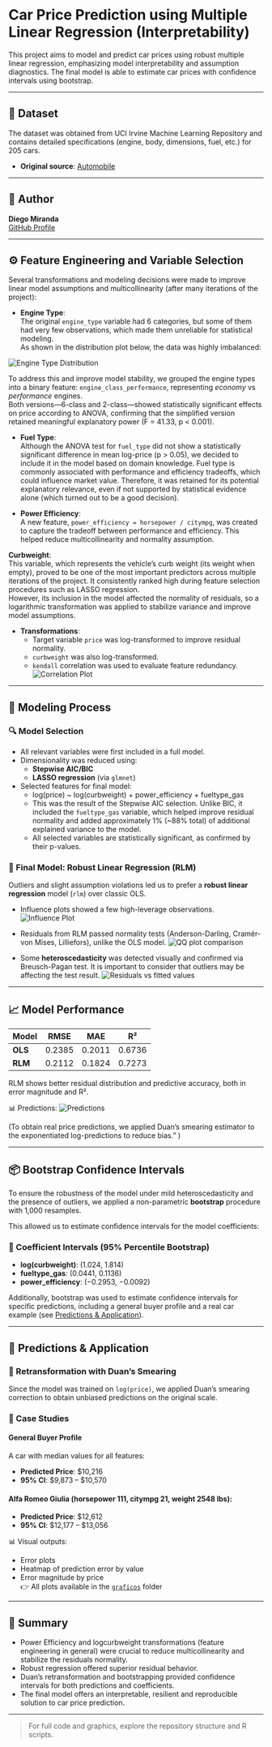 # Car Price Prediction using Multiple Linear Regression (Interpretability)

This project aims to model and predict car prices using robust multiple linear regression, emphasizing model interpretability and assumption diagnostics. The final model is able to estimate car prices with confidence intervals using bootstrap.

---

## 📁 Dataset

The dataset was obtained from UCI Irvine Machine Learning Repository and contains detailed specifications (engine, body, dimensions, fuel, etc.) for 205 cars.

- **Original source**: [Automobile](https://archive.ics.uci.edu/dataset/10/automobile)

---

## 👤 Author

**Diego Miranda**  
[GitHub Profile](https://github.com/DiegoMirandaDS)

---

## ⚙️ Feature Engineering and Variable Selection

Several transformations and modeling decisions were made to improve linear model assumptions and multicollinearity (after many iterations of the project):

- **Engine Type**:  
  The original `engine_type` variable had 6 categories, but some of them had very few observations, which made them unreliable for statistical modeling.  
As shown in the distribution plot below, the data was highly imbalanced:

![Engine Type Distribution](graficos/engine_price_todos.png)

  To address this and improve model stability, we grouped the engine types into a binary feature: `engine_class_performance`, representing *economy* vs *performance* engines.  
Both versions—6-class and 2-class—showed statistically significant effects on price according to ANOVA, confirming that the simplified version retained meaningful explanatory power (F = 41.33, p < 0.001).

- **Fuel Type**:  
  Although the ANOVA test for `fuel_type` did not show a statistically significant difference in mean log-price (p > 0.05), we decided to include it in the model based on domain knowledge. Fuel type is commonly associated with performance and efficiency tradeoffs, which could influence market value. Therefore, it was retained for its potential explanatory relevance, even if not supported by statistical evidence alone (which turned out to be a good decision).

- **Power Efficiency**:  
  A new feature, `power_efficiency = horsepower / citympg`, was created to capture the tradeoff between performance and efficiency. This helped reduce multicollinearity and normality assumption.

**Curbweight**:  
  This variable, which represents the vehicle’s curb weight (its weight when empty), proved to be one of the most important predictors across multiple iterations of the project. It consistently ranked high during feature selection procedures such as LASSO regression.  
However, its inclusion in the model affected the normality of residuals, so a logarithmic transformation was applied to stabilize variance and improve model assumptions.


- **Transformations**:
  - Target variable `price` was log-transformed to improve residual normality.
  - `curbweight` was also log-transformed.
  - `kendall` correlation was used to evaluate feature redundancy.  
  ![Correlation Plot](graficos/corrplot.png)
    
---

## 🧪 Modeling Process

### 🔍 Model Selection

- All relevant variables were first included in a full model.
- Dimensionality was reduced using:
  - **Stepwise AIC/BIC**
  - **LASSO regression** (via `glmnet`)
- Selected features for final model:
  - log(price) ~ log(curbweight) + power_efficiency + fueltype_gas
  - This was the result of the Stepwise AIC selection. Unlike BIC, it included the `fueltype_gas` variable, which helped improve residual normality and added approximately 1% (~88% total) of additional explained variance to the model.
  - All selected variables are statistically significant, as confirmed by their p-values.

### 📌 Final Model: Robust Linear Regression (RLM)

Outliers and slight assumption violations led us to prefer a **robust linear regression** model (`rlm`) over classic OLS.

- Influence plots showed a few high-leverage observations.  
![Influence Plot](graficos/influencePlot_fitlasso.png)

- Residuals from RLM passed normality tests (Anderson-Darling, Cramér-von Mises, Lilliefors), unlike the OLS model.
![QQ plot comparison](graficos/qqplots_comparison.png)

- Some **heteroscedasticity** was detected visually and confirmed via Breusch-Pagan test. It is important to consider that outliers may be affecting the test result.
![Residuals vs fitted values](graficos/residuals_vs_fitted_rlm.png)

---

## 📈 Model Performance

| Model | RMSE | MAE | R² |
|-------|------|-----|-----|
| **OLS** | 0.2385 | 0.2011 | 0.6736 |
| **RLM** | 0.2112 | 0.1824 | 0.7273 |

RLM shows better residual distribution and predictive accuracy, both in error magnitude and R².  

📊 Predictions: 
![Predictions](graficos/prediccionescombinadas.png)

(To obtain real price predictions, we applied Duan’s smearing estimator to the exponentiated log-predictions to reduce bias.”
)

---

## 📦 Bootstrap Confidence Intervals

To ensure the robustness of the model under mild heteroscedasticity and the presence of outliers, we applied a non-parametric **bootstrap** procedure with 1,000 resamples.

This allowed us to estimate confidence intervals for the model coefficients:

### 📌 Coefficient Intervals (95% Percentile Bootstrap)

- **log(curbweight)**: (1.024, 1.814)  
- **fueltype_gas**: (0.0441, 0.1136)  
- **power_efficiency**: (−0.2953, −0.0092)

Additionally, bootstrap was used to estimate confidence intervals for specific predictions, including a general buyer profile and a real car example (see [Predictions & Application](#-predictions--application)).

---

## 🚗 Predictions & Application

### 🔁 Retransformation with Duan’s Smearing

Since the model was trained on `log(price)`, we applied Duan’s smearing correction to obtain unbiased predictions on the original scale.

### 🎯 Case Studies

#### General Buyer Profile  
A car with median values for all features:
- **Predicted Price**: \$10,216  
- **95% CI**: \$9,873 – \$10,570

#### Alfa Romeo Giulia (horsepower 111, citympg 21, weight 2548 lbs):
- **Predicted Price**: \$12,612  
- **95% CI**: \$12,177 – \$13,056

📊 Visual outputs:
- Error plots  
- Heatmap of prediction error by value  
- Error magnitude by price  
👉 All plots available in the [`graficos`](graficos) folder

---

## 🧾 Summary

- Power Efficiency and logcurbweight transformations (feature engineering in general) were crucial to reduce multicollinearity and stabilize the residuals normality.
- Robust regression offered superior residual behavior.
- Duan’s retransformation and bootstrapping provided confidence intervals for both predictions and coefficients.
- The final model offers an interpretable, resilient and reproducible solution to car price prediction.

---

> For full code and graphics, explore the repository structure and R scripts.
